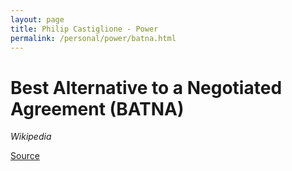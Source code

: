 ```yaml
---
layout: page
title: Philip Castiglione - Power
permalink: /personal/power/batna.html
---
```


# Best Alternative to a Negotiated Agreement (BATNA)

_Wikipedia_

[Source](https://en.wikipedia.org/wiki/Best_alternative_to_a_negotiated_agreement)


